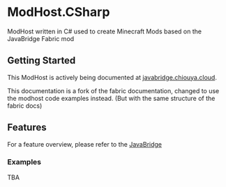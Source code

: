 # ModHost.CSharp
ModHost written in C# used to create Minecraft Mods based on the JavaBridge Fabric mod

## Getting Started
This ModHost is actively being documented at [javabridge.chiouya.cloud](https://javabridge.chiouya.cloud).

This documentation is a fork of the fabric documentation, changed to use the modhost code examples instead. (But with  the same structure of the fabric docs)


## Features
For a feature overview, please refer to the [JavaBridge](https://github.com/chiouyazo/JavaBridge)

### Examples
TBA